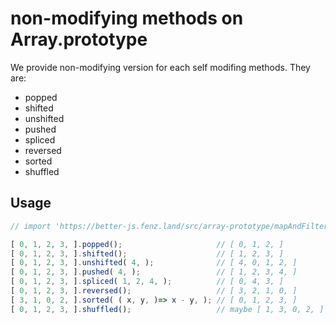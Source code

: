 # non-modifying methods on Array.prototype

We provide non-modifying version for each self modifing methods. They are:

* popped
* shifted
* unshifted
* pushed
* spliced
* reversed
* sorted
* shuffled

## Usage

```javascript
// import 'https://better-js.fenz.land/src/array-prototype/mapAndFilter.js';

[ 0, 1, 2, 3, ].popped();                     // [ 0, 1, 2, ]
[ 0, 1, 2, 3, ].shifted();                    // [ 1, 2, 3, ]
[ 0, 1, 2, 3, ].unshifted( 4, );              // [ 4, 0, 1, 2, ]
[ 0, 1, 2, 3, ].pushed( 4, );                 // [ 1, 2, 3, 4, ]
[ 0, 1, 2, 3, ].spliced( 1, 2, 4, );          // [ 0, 4, 3, ]
[ 0, 1, 2, 3, ].reversed();                   // [ 3, 2, 1, 0, ]
[ 3, 1, 0, 2, ].sorted( ( x, y, )=> x - y, ); // [ 0, 1, 2, 3, ]
[ 0, 1, 2, 3, ].shuffled();                   // maybe [ 1, 3, 0, 2, ]
```


